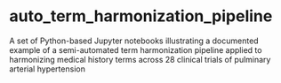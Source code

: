 # auto_term_harmonization_pipeline
A set of Python-based Jupyter notebooks illustrating a documented example of a semi-automated term harmonization pipeline applied to harmonizing medical history terms across 28 clinical trials of pulminary arterial hypertension

